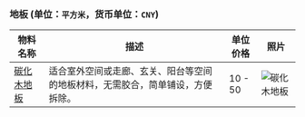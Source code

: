 ### 地板 (单位：`平方米`，货币单位：`CNY`)

物料名称 | 描述 | 单位价格 | 照片
----|------|----|-----
[碳化木地板](http://s.taobao.com/search?q=%CC%BC%BB%AF%C4%BE%B5%D8%B0%E5) | 适合室外空间或走廊、玄关、阳台等空间的地板材料，无需胶合，简单铺设，方便拆除。  | 10 - 50 | ![碳化木地板](http://gd4.alicdn.com/bao/uploaded/i4/TB1v5uFGXXXXXXcaXXXXXXXXXXX_!!0-item_pic.jpg_400x400.jpg_.webp)
